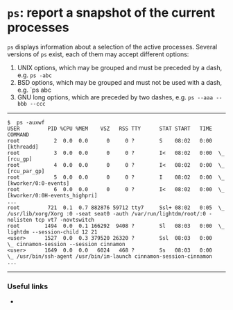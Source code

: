 # `ps`: report a snapshot of the current processes
`ps` displays information about a selection of the active processes. Several versions of `ps` exist, each of them may accept different options:
1. UNIX options, which may be grouped and must be preceded by a dash, e.g. `ps -abc`
2. BSD options, which may be grouped and must not be used with a dash, e.g. `ps abc
3. GNU long options, which are preceded by two dashes, e.g. `ps --aaa --bbb --ccc`

----

```
$  ps -auxwf
USER         PID %CPU %MEM    VSZ   RSS TTY      STAT START   TIME COMMAND
root           2  0.0  0.0      0     0 ?        S    08:02   0:00 [kthreadd]
root           3  0.0  0.0      0     0 ?        I<   08:02   0:00  \_ [rcu_gp]
root           4  0.0  0.0      0     0 ?        I<   08:02   0:00  \_ [rcu_par_gp]
root           5  0.0  0.0      0     0 ?        I    08:02   0:00  \_ [kworker/0:0-events]
root           6  0.0  0.0      0     0 ?        I<   08:02   0:00  \_ [kworker/0:0H-events_highpri]
...
root         721  0.1  0.7 882876 59712 tty7     Ssl+ 08:02   0:05  \_ /usr/lib/xorg/Xorg :0 -seat seat0 -auth /var/run/lightdm/root/:0 -nolisten tcp vt7 -novtswitch
root        1494  0.0  0.1 166292  9408 ?        Sl   08:03   0:00  \_ lightdm --session-child 12 21
<user>      1527  0.0  0.3 379520 26320 ?        Ssl  08:03   0:00      \_ cinnamon-session --session cinnamon
<user>      1649  0.0  0.0   6024   468 ?        Ss   08:03   0:00          \_ /usr/bin/ssh-agent /usr/bin/im-launch cinnamon-session-cinnamon
...
```

----

### Useful links
- []()

